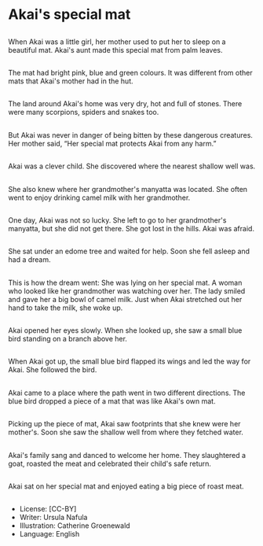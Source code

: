 # Akai's special mat

##
When Akai was a little girl, her
mother used to put her to sleep
on a beautiful mat.
Akai's aunt made this special
mat from palm leaves.

##
The mat had bright pink, blue
and green colours.
It was different from other mats
that Akai's mother had in the
hut.

##
The land around Akai's home
was very dry, hot and full of
stones.
There were many scorpions,
spiders and snakes too.

##
But Akai was never in danger of
being bitten by these
dangerous creatures.
Her mother said, “Her special
mat protects Akai from any
harm.”

##
Akai was a clever child.
She discovered where the
nearest shallow well was.

##
She also knew where her
grandmother's manyatta was
located.
She often went to enjoy
drinking camel milk with her
grandmother.

##
One day, Akai was not so lucky.
She left to go to her
grandmother's manyatta, but
she did not get there.
She got lost in the hills.
Akai was afraid.

##
She sat under an edome tree
and waited for help.
Soon she fell asleep and had a
dream.

##
This is how the dream went:
She was lying on her special
mat.
A woman who looked like her
grandmother was watching over
her.
The lady smiled and gave her a
big bowl of camel milk.
Just when Akai stretched out
her hand to take the milk, she
woke up.

##
Akai opened her eyes slowly.
When she looked up, she saw a
small blue bird standing on a
branch above her.

##
When Akai got up, the small
blue bird flapped its wings and
led the way for Akai.
She followed the bird.

##
Akai came to a place where the
path went in two different
directions.
The blue bird dropped a piece
of a mat that was like Akai's
own mat.

##
Picking up the piece of mat,
Akai saw footprints that she
knew were her mother's.
Soon she saw the shallow well
from where they fetched water.

##
Akai's family sang and danced
to welcome her home.
They slaughtered a goat,
roasted the meat and
celebrated their child's safe
return.

##
Akai sat on her special mat and
enjoyed eating a big piece of
roast meat.

##
* License: [CC-BY]
* Writer: Ursula Nafula
* Illustration: Catherine Groenewald
* Language: English
